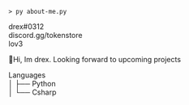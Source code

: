 `> py about-me.py`
               
             
   drex#0312\
   discord.gg/tokenstore\
   lov3
   
 
👋Hi, Im drex. Looking forward to upcoming projects
                      
Languages\
│   ├── Python\
│   └── Csharp


 


                     
                    
